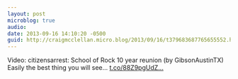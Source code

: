 ```yaml
---
layout: post
microblog: true
audio: 
date: 2013-09-16 14:10:20 -0500
guid: http://craigmcclellan.micro.blog/2013/09/16/t379683687765655552.html
---
```

Video: citizensarrest: School of Rock 10 year reunion (by GibsonAustinTX) Easily the best thing you will see... [t.co/88Z9pgUdZ...](http://t.co/88Z9pgUdZ1)
